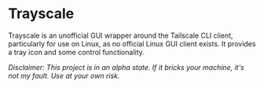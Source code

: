 Trayscale
=========

Trayscale is an unofficial GUI wrapper around the Tailscale CLI client, particularly for use on Linux, as no official Linux GUI client exists. It provides a tray icon and some control functionality.

_Disclaimer: This project is in an alpha state. If it bricks your machine, it's not my fault. Use at your own risk._
